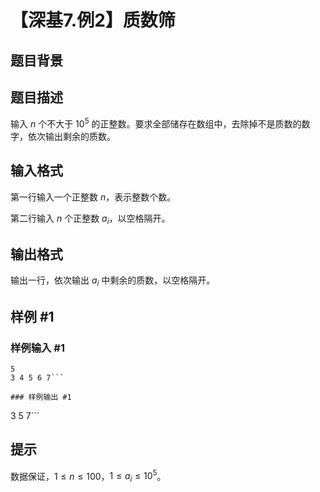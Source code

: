 # 【深基7.例2】质数筛

## 题目背景



## 题目描述

输入 $n$ 个不大于 $10^5$ 的正整数。要求全部储存在数组中，去除掉不是质数的数字，依次输出剩余的质数。

## 输入格式

第一行输入一个正整数 $n$，表示整数个数。

第二行输入 $n$ 个正整数 $a_i$，以空格隔开。

## 输出格式

输出一行，依次输出 $a_i$ 中剩余的质数，以空格隔开。

## 样例 #1

### 样例输入 #1
```
5
3 4 5 6 7```

### 样例输出 #1

```
3 5 7```

## 提示

数据保证，$1\le n\le100$，$1 \leq a_i \leq 10^5$。
